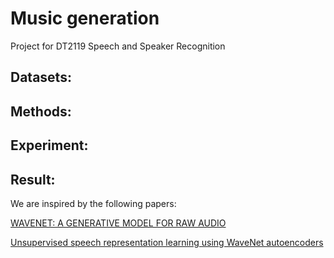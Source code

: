 # Music generation 

Project for DT2119 Speech and Speaker Recognition


## Datasets:

## Methods:

## Experiment:

## Result:

We are inspired by the following papers:

[WAVENET: A GENERATIVE MODEL FOR RAW AUDIO](https://arxiv.org/pdf/1609.03499.pdf)

[Unsupervised speech representation learning using WaveNet autoencoders](https://arxiv.org/pdf/1901.08810.pdf)

